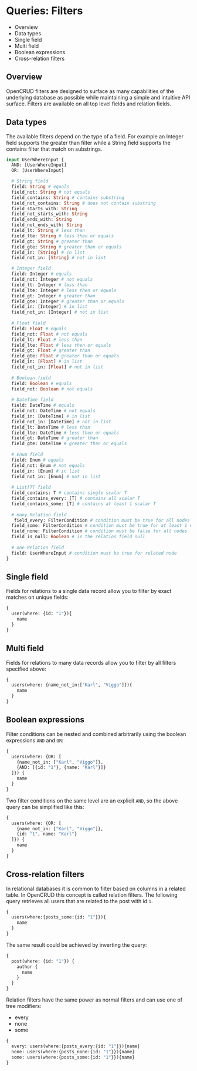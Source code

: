 # Queries: Filters

* Overview
* Data types
* Single field
* Multi field
* Boolean expressions
* Cross-relation filters

## Overview

OpenCRUD filters are designed to surface as many capabilities of the underlying database as possible while maintaining a simple and intuitive API surface. Filters are available on all top level fields and relation fields.

## Data types

The available filters depend on the type of a field. For example an Integer field supports the greater than filter while a String field supports the contains filter that match on substrings.

```graphql
input UserWhereInput {
  AND: [UserWhereInput]
  OR: [UserWhereInput]

  # String field
  field: String # equals
  field_not: String # not equals
  field_contains: String # contains substring
  field_not_contains: String # does not contain substring
  field_starts_with: String
  field_not_starts_with: String
  field_ends_with: String
  field_not_ends_with: String
  field_lt: String # less than
  field_lte: String # less then or equals
  field_gt: String # greater than
  field_gte: String # greater than or equals
  field_in: [String] # in list
  field_not_in: [String] # not in list

  # Integer field
  field: Integer # equals
  field_not: Integer # not equals
  field_lt: Integer # less than
  field_lte: Integer # less then or equals
  field_gt: Integer # greater than
  field_gte: Integer # greater than or equals
  field_in: [Integer] # in list
  field_not_in: [Integer] # not in list
  
  # Float field
  field: Float # equals
  field_not: Float # not equals
  field_lt: Float # less than
  field_lte: Float # less then or equals
  field_gt: Float # greater than
  field_gte: Float # greater than or equals
  field_in: [Float] # in list
  field_not_in: [Float] # not in list
  
  # Boolean field
  field: Boolean # equals
  field_not: Boolean # not equals
  
  # DateTime field
  field: DateTime # equals
  field_not: DateTime # not equals
  field_in: [DateTime] # in list
  field_not_in: [DateTime] # not in list
  field_lt: DateTime # less than
  field_lte: DateTime # less then or equals
  field_gt: DateTime # greater than
  field_gte: DateTime # greater than or equals
  
  # Enum field
  field: Enum # equals
  field_not: Enum # not equals
  field_in: [Enum] # in list
  field_not_in: [Enum] # not in list
  
  # List[T] field
  field_contains: T # contains single scalar T
  field_contains_every: [T] # contains all scalar T
  field_contains_some: [T] # contains at least 1 scalar T
 
  # many Relation field
   field_every: FilterCondition # condition must be true for all nodes
  field_some: FilterCondition # condition must be true for at least 1 node
  field_none: FilterCondition # condition must be false for all nodes
  field_is_null: Boolean # is the relation field null
 
  # one Relation field
  field: UserWhereInput # condition must be true for related node
}
```

## Single field

Fields for relations to a single data record allow you to filter by exact matches on unique fields:

```graphql
{
  user(where: {id: "1"}){
    name
  }
}
```

## Multi field

Fields for relations to many data records allow you to filter by all filters specified above:

```graphql
{
  users(where: {name_not_in:["Karl", "Viggo"]}){
    name
  }
}
```

## Boolean expressions

Filter conditions can be nested and combined arbitrarily using the boolean expressions `AND` and `OR`: 

```graphql
{
  users(where: {OR: [
    {name_not_in: ["Karl", "Viggo"]},
  	{AND: [{id: "1"}, {name: "Karl"}]}
  ]}) {
    name
  }
}

```

Two filter conditions on the same level are an explicit `AND`, so the above query can be simplified like this:

```graphql
{
  users(where: {OR: [
    {name_not_in: ["Karl", "Viggo"]},
  	{id: "1", name: "Karl"}
  ]}) {
    name
  }
}
```

## Cross-relation filters

In relational databases it is common to filter based on columns in a related table. In OpenCRUD this concept is called relation filters. The following query retrieves all users that are related to the post with id `1`.

```graphql
{
  users(where:{posts_some:{id: "1"}}){
    name
  }
}
```

The same result could be achieved by inverting the query:

```graphql
{
  post(where: {id: "1"}) {
    author {
      name
    }
  }
}
```

Relation filters have the same power as normal filters and can use one of tree modifiers:

* every
* none
* some

```graphql
{
  every: users(where:{posts_every:{id: "1"}}){name}
  none: users(where:{posts_none:{id: "1"}}){name}
  some: users(where:{posts_some:{id: "1"}}){name}
}
```
